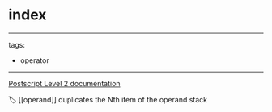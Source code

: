 # index

---
tags:

- operator

---

[Postscript Level 2 documentation](https://hepunx.rl.ac.uk/~adye/psdocs/ref/PSL2i.html#index)

🏷️ [[operand]]
duplicates the Nth item of the operand stack
